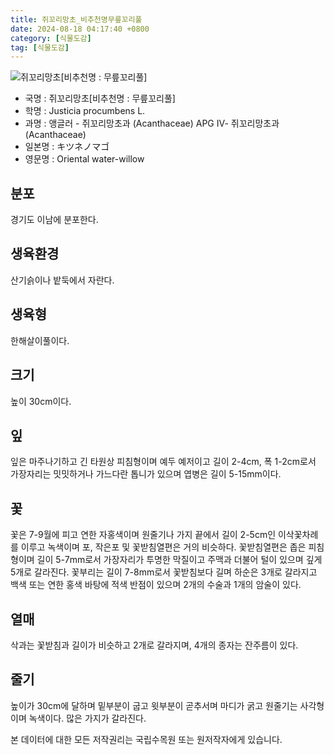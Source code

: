 ```yaml
---
title: 쥐꼬리망초_비추천명무릎꼬리풀
date: 2024-08-18 04:17:40 +0800
category: [식물도감]
tag: [식물도감]
---
```




![쥐꼬리망초[비추천명 : 무릎꼬리풀]](/fileUpload/plants/basic/Acanthaceae/Justicia/14862/1_th2.JPG)
- 국명 : 쥐꼬리망초[비추천명 : 무릎꼬리풀]
- 학명 : Justicia procumbens L.
- 과명 : 앵글러 - 쥐꼬리망초과 (Acanthaceae) APG Ⅳ- 쥐꼬리망초과 (Acanthaceae)
- 일본명 : キツネノマゴ
- 영문명 : Oriental water-willow


## 분포
경기도 이남에 분포한다.
## 생육환경
산기슭이나 밭둑에서 자란다.
## 생육형
한해살이풀이다.
## 크기
높이 30cm이다.
## 잎
잎은 마주나기하고 긴 타원상 피침형이며 예두 예저이고 길이 2-4cm, 폭 1-2cm로서 가장자리는 밋밋하거나 가느다란 톱니가 있으며 엽병은 길이 5-15mm이다.
## 꽃
꽃은 7-9월에 피고 연한 자홍색이며 원줄기나 가지 끝에서 길이 2-5cm인 이삭꽃차례를 이루고 녹색이며 포, 작은포 및 꽃받침열편은 거의 비슷하다. 꽃받침열편은 좁은 피침형이며 길이 5-7mm로서 가장자리가 투명한 막질이고 주맥과 더불어 털이 있으며 깊게 5개로 갈라진다. 꽃부리는 길이 7-8mm로서 꽃받침보다 길며 하순은 3개로 갈라지고 백색 또는 연한 홍색 바탕에 적색 반점이 있으며 2개의 수술과 1개의 암술이 있다.
## 열매
삭과는 꽃받침과 길이가 비슷하고 2개로 갈라지며, 4개의 종자는 잔주름이 있다. 
## 줄기
높이가 30cm에 달하며 밑부분이 굽고 윗부분이 곧추서며 마디가 굵고 원줄기는 사각형이며 녹색이다. 많은 가지가 갈라진다.






본 데이터에 대한 모든 저작권리는 국립수목원 또는 원저작자에게 있습니다.
